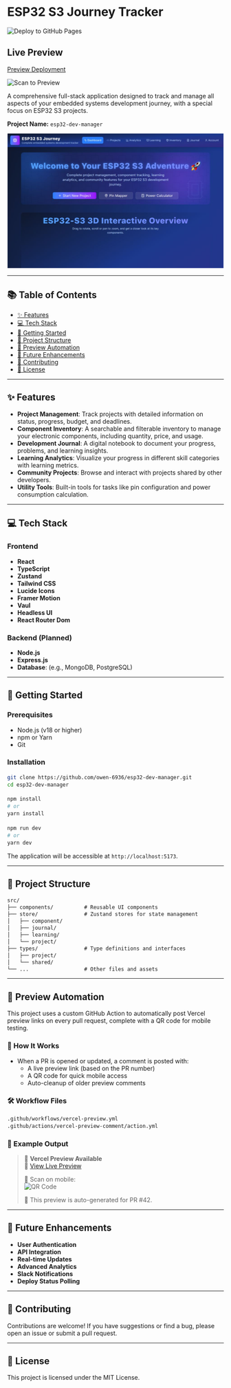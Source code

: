 # ESP32 S3 Journey Tracker

![Deploy to GitHub Pages](https://github.com/owen-6936/esp32-dev-manager/actions/workflows/checks.yml/badge.svg)

## Live Preview

<!--PREVIEW_URL_START-->
[Preview Deployment](https://esp32-dev-manager-4alnwg24v-owens-projects-2ab3ca8c.vercel.app)
<!--PREVIEW_URL_END-->

<!--QR_CODE_START-->
![Scan to Preview](https://api.qrserver.com/v1/create-qr-code/?size=150x150&data=https%3A%2F%2Fesp32-dev-manager-4alnwg24v-owens-projects-2ab3ca8c.vercel.app%0A)
<!--QR_CODE_END-->

A comprehensive full-stack application designed to track and manage all aspects of your embedded systems development journey, with a special focus on ESP32 S3 projects.

**Project Name:** `esp32-dev-manager`

![ESP32 S3 Journey Tracker UI Preview](/public/app-preview.png)

---

## 📚 Table of Contents

- [✨ Features](#-features)
- [💻 Tech Stack](#-tech-stack)
- [🚀 Getting Started](#-getting-started)
- [📁 Project Structure](#-project-structure)
- [🧪 Preview Automation](#-preview-automation)
- [🔮 Future Enhancements](#-future-enhancements)
- [🤝 Contributing](#-contributing)
- [📄 License](#-license)

---

## ✨ Features

- **Project Management**: Track projects with detailed information on status, progress, budget, and deadlines.
- **Component Inventory**: A searchable and filterable inventory to manage your electronic components, including quantity, price, and usage.
- **Development Journal**: A digital notebook to document your progress, problems, and learning insights.
- **Learning Analytics**: Visualize your progress in different skill categories with learning metrics.
- **Community Projects**: Browse and interact with projects shared by other developers.
- **Utility Tools**: Built-in tools for tasks like pin configuration and power consumption calculation.

---

## 💻 Tech Stack

### Frontend

- **React**
- **TypeScript**
- **Zustand**
- **Tailwind CSS**
- **Lucide Icons**
- **Framer Motion**
- **Vaul**
- **Headless UI**
- **React Router Dom**

### Backend (Planned)

- **Node.js**
- **Express.js**
- **Database**: (e.g., MongoDB, PostgreSQL)

---

## 🚀 Getting Started

### Prerequisites

- Node.js (v18 or higher)
- npm or Yarn
- Git

### Installation

```bash
git clone https://github.com/owen-6936/esp32-dev-manager.git
cd esp32-dev-manager

npm install
# or
yarn install

npm run dev
# or
yarn dev
```

The application will be accessible at `http://localhost:5173`.

---

## 📁 Project Structure

```
src/
├── components/          # Reusable UI components
├── store/               # Zustand stores for state management
│   ├── component/
│   ├── journal/
│   ├── learning/
│   └── project/
├── types/               # Type definitions and interfaces
│   ├── project/
│   └── shared/
└── ...                  # Other files and assets
```

---

## 🧪 Preview Automation

This project uses a custom GitHub Action to automatically post Vercel preview links on every pull request, complete with a QR code for mobile testing.

### 🔧 How It Works

- When a PR is opened or updated, a comment is posted with:
  - A live preview link (based on the PR number)
  - A QR code for quick mobile access
  - Auto-cleanup of older preview comments

### 🛠️ Workflow Files

```bash
.github/workflows/vercel-preview.yml
.github/actions/vercel-preview-comment/action.yml
```

### 🧪 Example Output

> 🚀 **Vercel Preview Available**  
> 🔗 [View Live Preview](https://esp32-dev-manager-git-pr-42-owen-6936.vercel.app)  
>
> 📱 Scan on mobile:  
> ![QR Code](https://api.qrserver.com/v1/create-qr-code/?size=150x150&data=https://esp32-dev-manager-git-pr-42-owen-6936.vercel.app)  
>
> 🧪 This preview is auto-generated for PR #42.

---

## 🔮 Future Enhancements

- **User Authentication**
- **API Integration**
- **Real-time Updates**
- **Advanced Analytics**
- **Slack Notifications**
- **Deploy Status Polling**

---

## 🤝 Contributing

Contributions are welcome! If you have suggestions or find a bug, please open an issue or submit a pull request.

---

## 📄 License

This project is licensed under the MIT License.
